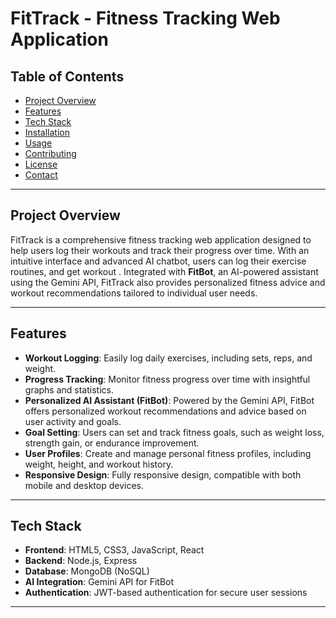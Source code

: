 # FitTrack - Fitness Tracking Web Application

## Table of Contents

- [Project Overview](#project-overview)
- [Features](#features)
- [Tech Stack](#tech-stack)
- [Installation](#installation)
- [Usage](#usage)
- [Contributing](#contributing)
- [License](#license)
- [Contact](#contact)

---

## Project Overview

FitTrack is a comprehensive fitness tracking web application designed to help users log their workouts and track their progress over time. With an intuitive interface and advanced AI chatbot, users can log their exercise routines, and get workout . Integrated with **FitBot**, an AI-powered assistant using the Gemini API, FitTrack also provides personalized fitness advice and workout recommendations tailored to individual user needs.

---

## Features

- **Workout Logging**: Easily log daily exercises, including sets, reps, and weight.
- **Progress Tracking**: Monitor fitness progress over time with insightful graphs and statistics.
- **Personalized AI Assistant (FitBot)**: Powered by the Gemini API, FitBot offers personalized workout recommendations and advice based on user activity and goals.
- **Goal Setting**: Users can set and track fitness goals, such as weight loss, strength gain, or endurance improvement.
- **User Profiles**: Create and manage personal fitness profiles, including weight, height, and workout history.
- **Responsive Design**: Fully responsive design, compatible with both mobile and desktop devices.

---

## Tech Stack

- **Frontend**: HTML5, CSS3, JavaScript, React
- **Backend**: Node.js, Express
- **Database**: MongoDB (NoSQL) 
- **AI Integration**: Gemini API for FitBot
- **Authentication**: JWT-based authentication for secure user sessions

---



